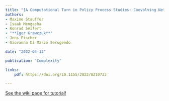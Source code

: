 ```yaml
---
title: "[A Computational Turn in Policy Process Studies: Coevolving Network Dynamics of Policy Change](https://doi.org/10.1155/2022/8210732)"
authors:
- Maxime Stauffer
- Isaak Mengesha
- Konrad Seifert
- "**Igor Krawczuk**"
- Jens Fischer
- Giovanna Di Marzo Serugendo

date: "2022-04-13"

publication: "Complexity"

links:
    pdf: https://doi.org/10.1155/2022/8210732

---
```



[See the wiki page for tutorial!](https://github.com/hadisinaee/avicenna/wiki)
